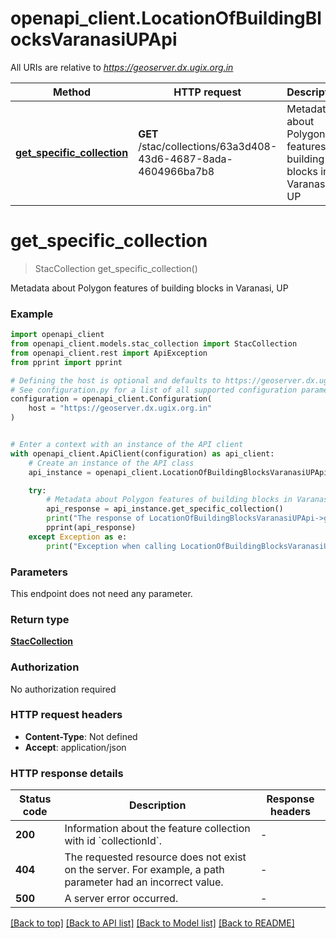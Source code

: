 # openapi_client.LocationOfBuildingBlocksVaranasiUPApi

All URIs are relative to *https://geoserver.dx.ugix.org.in*

Method | HTTP request | Description
------------- | ------------- | -------------
[**get_specific_collection**](LocationOfBuildingBlocksVaranasiUPApi.md#get_specific_collection) | **GET** /stac/collections/63a3d408-43d6-4687-8ada-4604966ba7b8 | Metadata about Polygon features of building blocks in Varanasi, UP


# **get_specific_collection**
> StacCollection get_specific_collection()

Metadata about Polygon features of building blocks in Varanasi, UP

### Example


```python
import openapi_client
from openapi_client.models.stac_collection import StacCollection
from openapi_client.rest import ApiException
from pprint import pprint

# Defining the host is optional and defaults to https://geoserver.dx.ugix.org.in
# See configuration.py for a list of all supported configuration parameters.
configuration = openapi_client.Configuration(
    host = "https://geoserver.dx.ugix.org.in"
)


# Enter a context with an instance of the API client
with openapi_client.ApiClient(configuration) as api_client:
    # Create an instance of the API class
    api_instance = openapi_client.LocationOfBuildingBlocksVaranasiUPApi(api_client)

    try:
        # Metadata about Polygon features of building blocks in Varanasi, UP
        api_response = api_instance.get_specific_collection()
        print("The response of LocationOfBuildingBlocksVaranasiUPApi->get_specific_collection:\n")
        pprint(api_response)
    except Exception as e:
        print("Exception when calling LocationOfBuildingBlocksVaranasiUPApi->get_specific_collection: %s\n" % e)
```



### Parameters

This endpoint does not need any parameter.

### Return type

[**StacCollection**](StacCollection.md)

### Authorization

No authorization required

### HTTP request headers

 - **Content-Type**: Not defined
 - **Accept**: application/json

### HTTP response details

| Status code | Description | Response headers |
|-------------|-------------|------------------|
**200** | Information about the feature collection with id &#x60;collectionId&#x60;. |  -  |
**404** | The requested resource does not exist on the server. For example, a path parameter had an incorrect value. |  -  |
**500** | A server error occurred. |  -  |

[[Back to top]](#) [[Back to API list]](../README.md#documentation-for-api-endpoints) [[Back to Model list]](../README.md#documentation-for-models) [[Back to README]](../README.md)

